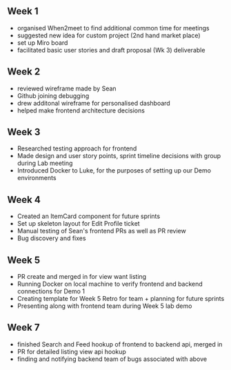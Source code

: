 ## Week 1
- organised When2meet to find additional common time for meetings
- suggested new idea for custom project (2nd hand market place)
- set up Miro board
- facilitated basic user stories and draft proposal (Wk 3) deliverable

## Week 2
- reviewed wireframe made by Sean
- Github joining debugging
- drew additonal wireframe for personalised dashboard
- helped make frontend architecture decisions

## Week 3
- Researched testing approach for frontend
- Made design and user story points, sprint timeline decisions with group during Lab meeting
- Introduced Docker to Luke, for the purposes of setting up our Demo environments

## Week 4
- Created an ItemCard component for future sprints
- Set up skeleton layout for Edit Profile ticket
- Manual testing of Sean's frontend PRs as well as PR review
- Bug discovery and fixes

## Week 5
- PR create and merged in for view want listing 
- Running Docker on local machine to verify frontend and backend connections for Demo 1
- Creating template for Week 5 Retro for team + planning for future sprints
- Presenting along with frontend team during Week 5 lab demo

## Week 7
- finished Search and Feed hookup of frontend to backend api, merged in
- PR for detailed listing view api hookup
- finding and notifying backend team of bugs associated with above
